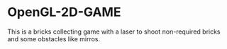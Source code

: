 # OpenGL-2D-GAME
This is a bricks collecting game with a laser to shoot non-required bricks and some obstacles like mirros.
